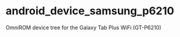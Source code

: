 android_device_samsung_p6210
============================

OmniROM device tree for the Galaxy Tab Plus WiFi (GT-P6210)

